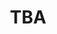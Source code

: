 ---
layout: interior
title: TBA
speaker: Thea Pajunen
permalink: thea-pajunen
image: img/SpeakerPromoImage.png
event: 20180330
video: 
favorite: 
about: 
twitter: 
facebook: 
instagram: 
linkedin: 
google: 
website: 
email: 
telephone: 
---